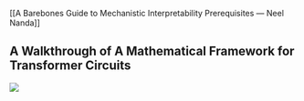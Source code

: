 [[A Barebones Guide to Mechanistic Interpretability Prerequisites — Neel Nanda]]
## A Walkthrough of A Mathematical Framework for Transformer Circuits

![](https://youtu.be/KV5gbOmHbjU)